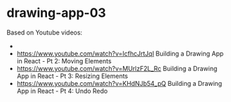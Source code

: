 
# drawing-app-03


Based on Youtube videos:

* 
* https://www.youtube.com/watch?v=IcfhcJrtJqI Building a Drawing App in React - Pt 2: Moving Elements
* https://www.youtube.com/watch?v=MUrlzF2L_Rc Building a Drawing App in React - Pt 3: Resizing Elements
* https://www.youtube.com/watch?v=KHdNJb54_pQ Building a Drawing App in React - Pt 4: Undo Redo


